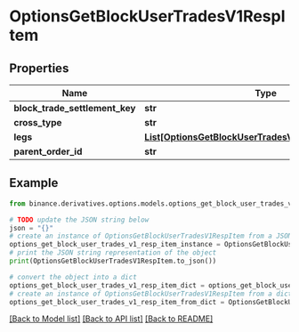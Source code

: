 # OptionsGetBlockUserTradesV1RespItem


## Properties

Name | Type | Description | Notes
------------ | ------------- | ------------- | -------------
**block_trade_settlement_key** | **str** |  | [optional] 
**cross_type** | **str** |  | [optional] 
**legs** | [**List[OptionsGetBlockUserTradesV1RespItemLegsInner]**](OptionsGetBlockUserTradesV1RespItemLegsInner.md) |  | [optional] 
**parent_order_id** | **str** |  | [optional] 

## Example

```python
from binance.derivatives.options.models.options_get_block_user_trades_v1_resp_item import OptionsGetBlockUserTradesV1RespItem

# TODO update the JSON string below
json = "{}"
# create an instance of OptionsGetBlockUserTradesV1RespItem from a JSON string
options_get_block_user_trades_v1_resp_item_instance = OptionsGetBlockUserTradesV1RespItem.from_json(json)
# print the JSON string representation of the object
print(OptionsGetBlockUserTradesV1RespItem.to_json())

# convert the object into a dict
options_get_block_user_trades_v1_resp_item_dict = options_get_block_user_trades_v1_resp_item_instance.to_dict()
# create an instance of OptionsGetBlockUserTradesV1RespItem from a dict
options_get_block_user_trades_v1_resp_item_from_dict = OptionsGetBlockUserTradesV1RespItem.from_dict(options_get_block_user_trades_v1_resp_item_dict)
```
[[Back to Model list]](../README.md#documentation-for-models) [[Back to API list]](../README.md#documentation-for-api-endpoints) [[Back to README]](../README.md)


